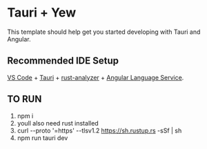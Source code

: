 # Tauri + Yew

This template should help get you started developing with Tauri and Angular.

## Recommended IDE Setup

[VS Code](https://code.visualstudio.com/) + [Tauri](https://marketplace.visualstudio.com/items?itemName=tauri-apps.tauri-vscode) + [rust-analyzer](https://marketplace.visualstudio.com/items?itemName=rust-lang.rust-analyzer) + [Angular Language Service](https://marketplace.visualstudio.com/items?itemName=Angular.ng-template).

## TO RUN
1. npm i
2. youll also need rust installed
3. curl --proto '=https' --tlsv1.2 https://sh.rustup.rs -sSf | sh
4. npm run tauri dev

